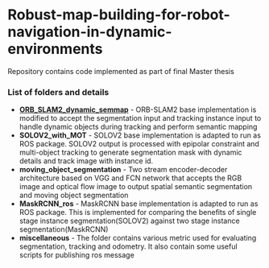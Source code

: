 # Robust-map-building-for-robot-navigation-in-dynamic-environments

Repository contains code implemented as part of final Master thesis

### List of folders and details

- [**ORB_SLAM2_dynamic_semmap**](https://github.com/prakashradhakrish/Robust-map-building-for-robot-navigation-in-dynamic-environments/tree/main/ORB_SLAM2_dynamic_semmap) - ORB-SLAM2 base implementation is modified to accept the segmentation input and tracking instance input to handle dynamic objects during tracking and perform semantic mapping
- **SOLOV2_with_MOT** - SOLOV2 base implementation is adapted to run as ROS package. SOLOV2 output is processed with epipolar constraint and multi-object tracking to generate segmentation mask with dynamic details and track image with instance id.
- **moving_object_segmentation** - Two stream encoder-decoder architecture based on VGG and FCN network that accepts the RGB image and optical flow image to output spatial semantic segmentation and moving object segmentation
- **MaskRCNN_ros** - MaskRCNN base implementation is adapted to run as ROS package. This is implemented for comparing the benefits of single stage instance segmentation(SOLOV2) against two stage instance segmentation(MaskRCNN)
- **miscellaneous** - The folder contains various metric used for evaluating segmentation, tracking and odometry. It also contain some useful scripts for publishing ros message

